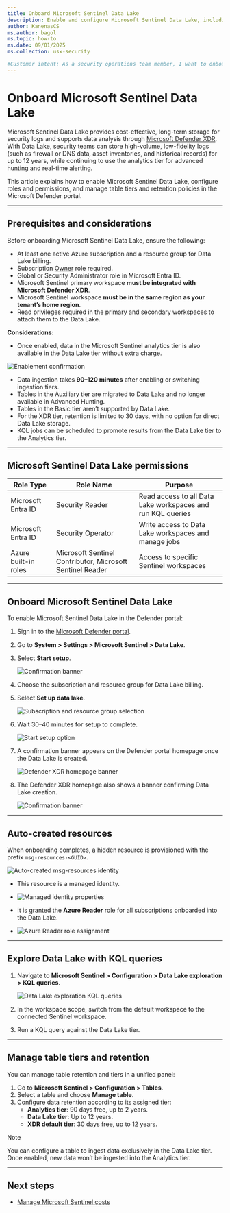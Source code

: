 ```yaml
---
title: Onboard Microsoft Sentinel Data Lake
description: Enable and configure Microsoft Sentinel Data Lake, including prerequisites, permissions, onboarding steps, and data retention management in the Microsoft Defender portal.
author: KanenasCS
ms.author: bagol
ms.topic: how-to
ms.date: 09/01/2025
ms.collection: usx-security

#Customer intent: As a security operations team member, I want to onboard Microsoft Sentinel Data Lake so that I can store high-volume, long-term logs for up to 12 years and query them in the Microsoft Defender portal.
---
```


# Onboard Microsoft Sentinel Data Lake

Microsoft Sentinel Data Lake provides cost-effective, long-term storage for security logs and supports data analysis through [Microsoft Defender XDR](/microsoft-365/security/defender). With Data Lake, security teams can store high-volume, low-fidelity logs (such as firewall or DNS data, asset inventories, and historical records) for up to 12 years, while continuing to use the analytics tier for advanced hunting and real-time alerting.

This article explains how to enable Microsoft Sentinel Data Lake, configure roles and permissions, and manage table tiers and retention policies in the Microsoft Defender portal.

---

## Prerequisites and considerations

Before onboarding Microsoft Sentinel Data Lake, ensure the following:

- At least one active Azure subscription and a resource group for Data Lake billing.  
- Subscription [Owner](/azure/role-based-access-control/built-in-roles#owner) role required.  
- Global or Security Administrator role in Microsoft Entra ID.  
- Microsoft Sentinel primary workspace **must be integrated with Microsoft Defender XDR**.  
- Microsoft Sentinel workspace **must be in the same region as your tenant’s home region**.  
- Read privileges required in the primary and secondary workspaces to attach them to the Data Lake.  

**Considerations:**

- Once enabled, data in the Microsoft Sentinel analytics tier is also available in the Data Lake tier without extra charge.
  
 ![Enablement confirmation](./datalake/media/sentinel-lake-onboarding/onboarding-complete.png)

- Data ingestion takes **90–120 minutes** after enabling or switching ingestion tiers.  
- Tables in the Auxiliary tier are migrated to Data Lake and no longer available in Advanced Hunting.  
- Tables in the Basic tier aren’t supported by Data Lake.  
- For the XDR tier, retention is limited to 30 days, with no option for direct Data Lake storage.  
- KQL jobs can be scheduled to promote results from the Data Lake tier to the Analytics tier.  

---

## Microsoft Sentinel Data Lake permissions

| Role Type            | Role Name                                | Purpose                                                                 |
|----------------------|------------------------------------------|-------------------------------------------------------------------------|
| Microsoft Entra ID   | Security Reader                          | Read access to all Data Lake workspaces and run KQL queries              |
| Microsoft Entra ID   | Security Operator                        | Write access to Data Lake workspaces and manage jobs                     |
| Azure built-in roles | Microsoft Sentinel Contributor, Microsoft Sentinel Reader | Access to specific Sentinel workspaces |

---

## Onboard Microsoft Sentinel Data Lake

To enable Microsoft Sentinel Data Lake in the Defender portal:

1. Sign in to the [Microsoft Defender portal](https://security.microsoft.com).  
2. Go to **System > Settings > Microsoft Sentinel > Data Lake**.  
3. Select **Start setup**.

   ![Confirmation banner](./datalake/media/sentinel-lake-onboarding/onboarding-banner.png)

4. Choose the subscription and resource group for Data Lake billing.  
5. Select **Set up data lake**.
   
   ![Subscription and resource group selection](./datalake/media/sentinel-lake-onboarding/set-up-data-lake.png)

6. Wait 30–40 minutes for setup to complete.

   ![Start setup option](./datalake/media/sentinel-lake-onboarding/setup-started.png)
   
7. A confirmation banner appears on the Defender portal homepage once the Data Lake is created.
      
   ![Defender XDR homepage banner](./datalake/media/sentinel-lake-onboarding/onboarding-in-progress.png)

8. The Defender XDR homepage also shows a banner confirming Data Lake creation.
   
   ![Confirmation banner](./datalake/media/sentinel-lake-onboarding/onboarding-banner.png)
  

---

## Auto-created resources

When onboarding completes, a hidden resource is provisioned with the prefix `msg-resources-<GUID>`.  

![Auto-created msg-resources identity](./datalake/media/sentinel-lake-onboarding/permissions-required.png)

- This resource is a managed identity.
- 
  ![Managed identity properties](./datalake/media/sentinel-lake-overview/sentinel-lake-overview.png)

- It is granted the **Azure Reader** role for all subscriptions onboarded into the Data Lake.
- 
  ![Azure Reader role assignment](./datalake/media/setting-up-sentinel-data-lake/data-tiers.png)
---

## Explore Data Lake with KQL queries

1. Navigate to **Microsoft Sentinel > Configuration > Data Lake exploration > KQL queries**.
   
   ![Data Lake exploration KQL queries](./datalake/media/sentinel-lake-overview/data-lake-exploration.png)

2. In the workspace scope, switch from the default workspace to the connected Sentinel workspace.  
3. Run a KQL query against the Data Lake tier.  

---

## Manage table tiers and retention

You can manage table retention and tiers in a unified panel:  

1. Go to **Microsoft Sentinel > Configuration > Tables**.  
2. Select a table and choose **Manage table**.  
3. Configure data retention according to its assigned tier:  
   - **Analytics tier**: 90 days free, up to 2 years.  
   - **Data Lake tier**: Up to 12 years.  
   - **XDR default tier**: 30 days free, up to 12 years.  

> [!NOTE]  
> You can configure a table to ingest data exclusively in the Data Lake tier. Once enabled, new data won’t be ingested into the Analytics tier.  

---

## Next steps

- [Manage Microsoft Sentinel costs](/azure/sentinel/sentinel-costs)  
